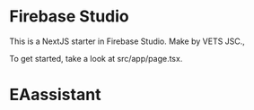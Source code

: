 # Firebase Studio

This is a NextJS starter in Firebase Studio.
Make by VETS JSC.,

To get started, take a look at src/app/page.tsx.
# EAassistant
